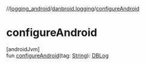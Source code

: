 //[logging_android](../../index.md)/[danbroid.logging](index.md)/[configureAndroid](configure-android.md)

# configureAndroid

[androidJvm]\
fun [configureAndroid](configure-android.md)(tag: [String](https://kotlinlang.org/api/latest/jvm/stdlib/kotlin/-string/index.html)): [DBLog](../../../logging_android/danbroid.logging/-d-b-log/index.md)
